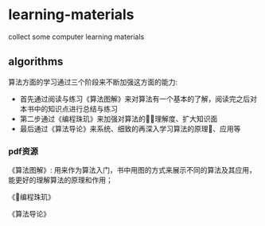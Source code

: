 # learning-materials
collect some computer learning materials

## algorithms

算法方面的学习通过三个阶段来不断加强这方面的能力:
- 首先通过阅读与练习《算法图解》来对算法有一个基本的了解，阅读完之后对本书中的知识点进行总结与练习
- 第二步通过《编程珠玑》来加强对算法的理解度、扩大知识面
- 最后通过《算法导论》来系统、细致的再深入学习算法的原理、应用等

### pdf资源

《算法图解》: 用来作为算法入门，书中用图的方式来展示不同的算法及其应用，能更好的理解算法的原理和作用；

《编程珠玑》

《算法导论》